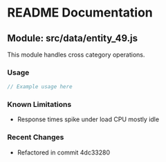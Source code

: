 # README Documentation

## Module: src/data/entity_49.js

This module handles cross category operations.

### Usage

```java
// Example usage here
```

### Known Limitations

- Response times spike under load CPU mostly idle

### Recent Changes

- Refactored in commit 4dc33280
